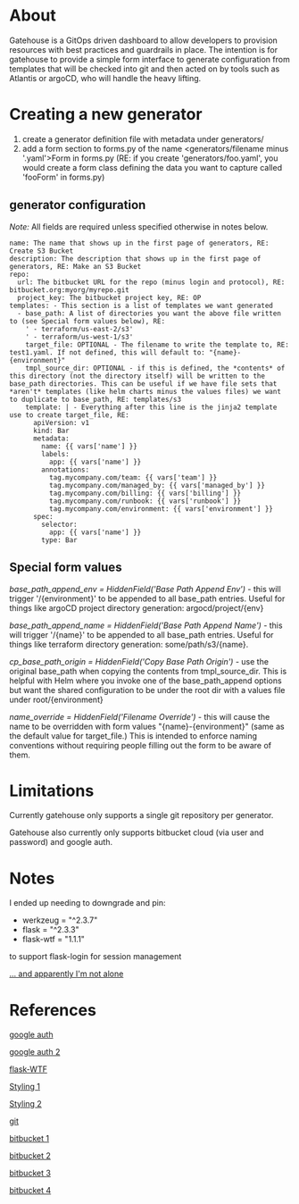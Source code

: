 # About
Gatehouse is a GitOps driven dashboard to allow developers to provision resources with best practices and guardrails in place. The intention is for gatehouse to provide a simple form interface to generate configuration from templates that will be checked into git and then acted on by tools such as Atlantis or argoCD, who will handle the heavy lifting.

# Creating a new generator

1. create a generator definition file with metadata under generators/
2. add a form section to forms.py of the name <generators/filename minus '.yaml'>Form in forms.py (RE: if you create 'generators/foo.yaml', you would create a form class defining the data you want to capture called 'fooForm' in forms.py)

## generator configuration

*Note:* All fields are required unless specified otherwise in notes below.

```
name: The name that shows up in the first page of generators, RE: Create S3 Bucket
description: The description that shows up in the first page of generators, RE: Make an S3 Bucket
repo:
  url: The bitbucket URL for the repo (minus login and protocol), RE: bitbucket.org:myorg/myrepo.git
  project_key: The bitbucket project key, RE: OP
templates: - This section is a list of templates we want generated
  - base_path: A list of directories you want the above file written to (see Special form values below), RE: 
    ' - terraform/us-east-2/s3'
    ' - terraform/us-west-1/s3'
    target_file: OPTIONAL - The filename to write the template to, RE: test1.yaml. If not defined, this will default to: "{name}-{environment}"
    tmpl_source_dir: OPTIONAL - if this is defined, the *contents* of this directory (not the directory itself) will be written to the base_path directories. This can be useful if we have file sets that *aren't* templates (like helm charts minus the values files) we want to duplicate to base_path, RE: templates/s3
    template: | - Everything after this line is the jinja2 template use to create target_file, RE:
      apiVersion: v1
      kind: Bar
      metadata:
        name: {{ vars['name'] }}
        labels:
          app: {{ vars['name'] }}
        annotations:
          tag.mycompany.com/team: {{ vars['team'] }}
          tag.mycompany.com/managed_by: {{ vars['managed_by'] }}
          tag.mycompany.com/billing: {{ vars['billing'] }}
          tag.mycompany.com/runbook: {{ vars['runbook'] }}
          tag.mycompany.com/environment: {{ vars['environment'] }}
      spec:
        selector:
          app: {{ vars['name'] }}
        type: Bar
```

## Special form values

*base_path_append_env = HiddenField('Base Path Append Env')* - this will trigger '/{environment}' to be appended to all base_path entries. Useful for things like argoCD project directory generation: argocd/project/{env}

*base_path_append_name = HiddenField('Base Path Append Name')* - this will trigger '/{name}' to be appended to all base_path entries. Useful for things like terraform directory generation: some/path/s3/{name}.

*cp_base_path_origin = HiddenField('Copy Base Path Origin')* - use the original base_path when copying the contents from tmpl_source_dir. This is helpful with Helm where you invoke one of the base_path_append options but want the shared configuration to be under the root dir with a values file under root/{environment}

*name_override = HiddenField('Filename Override')* - this will cause the name to be overridden with form values "{name}-{environment}" (same as the default value for target_file.) This is intended to enforce naming conventions without requiring people filling out the form to be aware of them.

# Limitations

Currently gatehouse only supports a single git repository per generator.

Gatehouse also currently only supports bitbucket cloud (via user and password) and google auth.

# Notes

I ended up needing to downgrade and pin:

- werkzeug = "^2.3.7"
- flask = "^2.3.3"
- flask-wtf = "1.1.1"

to support flask-login for session management

[... and apparently I'm not alone](https://blog.miguelgrinberg.com/post/we-have-to-talk-about-flask)

# References

[google auth](https://devguide.dev/blog/flask-google-sign-in)

[google auth 2](https://realpython.com/flask-google-login/)

[flask-WTF](https://python-adv-web-apps.readthedocs.io/en/latest/flask_forms.html)

[Styling 1](https://blog.miguelgrinberg.com/post/beautiful-interactive-tables-for-your-flask-templates)

[Styling 2](https://arshovon.com/snippets/flask-bootstrap-navbar/)

[git](https://gitpython.readthedocs.io/en/stable/quickstart.html)

[bitbucket 1](https://stackoverflow.com/questions/70653665/how-to-authenticate-to-bitbucket-with-atlassian-python-api)

[bitbucket 2](https://atlassian-python-api.readthedocs.io/bitbucket.html)

[bitbucket 3](https://github.com/atlassian-api/atlassian-python-api/blob/master/examples/bitbucket/bitbucket_cloud_oo.py)

[bitbucket 4](https://github.com/atlassian-api/atlassian-python-api/blob/master/atlassian/bitbucket/cloud/repositories/pullRequests.py)